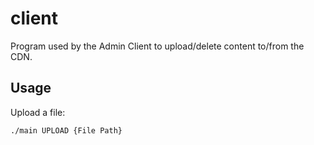 # client
Program used by the Admin Client to upload/delete content to/from the CDN.

## Usage
Upload a file:
```bash
./main UPLOAD {File Path}
```
